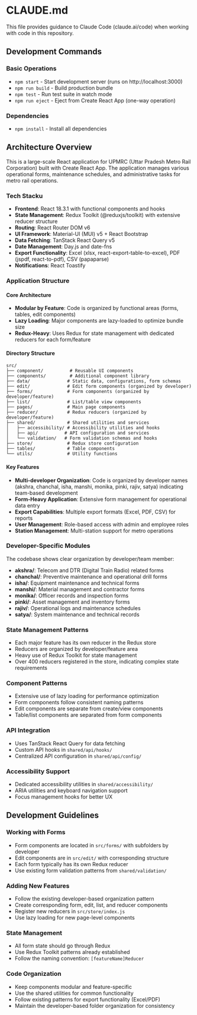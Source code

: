 # CLAUDE.md

This file provides guidance to Claude Code (claude.ai/code) when working with code in this repository.

## Development Commands

### Basic Operations
- `npm start` - Start development server (runs on http://localhost:3000)
- `npm run build` - Build production bundle
- `npm test` - Run test suite in watch mode
- `npm run eject` - Eject from Create React App (one-way operation)

### Dependencies
- `npm install` - Install all dependencies

## Architecture Overview

This is a large-scale React application for UPMRC (Uttar Pradesh Metro Rail Corporation) built with Create React App. The application manages various operational forms, maintenance schedules, and administrative tasks for metro rail operations.

### Tech Stacku
- **Frontend**: React 18.3.1 with functional components and hooks
- **State Management**: Redux Toolkit (@reduxjs/toolkit) with extensive reducer structure
- **Routing**: React Router DOM v6
- **UI Framework**: Material-UI (MUI) v5 + React Bootstrap
- **Data Fetching**: TanStack React Query v5
- **Date Management**: Day.js and date-fns
- **Export Functionality**: Excel (xlsx, react-export-table-to-excel), PDF (jspdf, react-to-pdf), CSV (papaparse)
- **Notifications**: React Toastify

### Application Structure

#### Core Architecture
- **Modular by Feature**: Code is organized by functional areas (forms, tables, edit components)
- **Lazy Loading**: Major components are lazy-loaded to optimize bundle size
- **Redux-Heavy**: Uses Redux for state management with dedicated reducers for each form/feature

#### Directory Structure
```
src/
├── component/          # Reusable UI components
├── components/         # Additional component library
├── data/              # Static data, configurations, form schemas
├── edit/              # Edit form components (organized by developer)
├── forms/             # Form components (organized by developer/feature)
├── list/              # List/table view components
├── pages/             # Main page components
├── reducer/           # Redux reducers (organized by developer/feature)
├── shared/            # Shared utilities and services
│   ├── accessibility/ # Accessibility utilities and hooks
│   ├── api/          # API configuration and services
│   └── validation/   # Form validation schemas and hooks
├── store/             # Redux store configuration
├── tables/            # Table components
└── utils/             # Utility functions
```

#### Key Features
- **Multi-developer Organization**: Code is organized by developer names (akshra, chanchal, isha, manshi, monika, pinki, rajiv, satya) indicating team-based development
- **Form-Heavy Application**: Extensive form management for operational data entry
- **Export Capabilities**: Multiple export formats (Excel, PDF, CSV) for reports
- **User Management**: Role-based access with admin and employee roles
- **Station Management**: Multi-station support for metro operations

### Developer-Specific Modules
The codebase shows clear organization by developer/team member:
- **akshra/**: Telecom and DTR (Digital Train Radio) related forms
- **chanchal/**: Preventive maintenance and operational drill forms
- **isha/**: Equipment maintenance and technical forms
- **manshi/**: Material management and contractor forms
- **monika/**: Officer records and inspection forms
- **pinki/**: Asset management and inventory forms
- **rajiv/**: Operational logs and maintenance schedules
- **satya/**: System maintenance and technical records

### State Management Patterns
- Each major feature has its own reducer in the Redux store
- Reducers are organized by developer/feature area
- Heavy use of Redux Toolkit for state management
- Over 400 reducers registered in the store, indicating complex state requirements

### Component Patterns
- Extensive use of lazy loading for performance optimization
- Form components follow consistent naming patterns
- Edit components are separate from create/view components
- Table/list components are separated from form components

### API Integration
- Uses TanStack React Query for data fetching
- Custom API hooks in `shared/api/hooks/`
- Centralized API configuration in `shared/api/config/`

### Accessibility Support
- Dedicated accessibility utilities in `shared/accessibility/`
- ARIA utilities and keyboard navigation support
- Focus management hooks for better UX

## Development Guidelines

### Working with Forms
- Form components are located in `src/forms/` with subfolders by developer
- Edit components are in `src/edit/` with corresponding structure
- Each form typically has its own Redux reducer
- Use existing form validation patterns from `shared/validation/`

### Adding New Features
- Follow the existing developer-based organization pattern
- Create corresponding form, edit, list, and reducer components
- Register new reducers in `src/store/index.js`
- Use lazy loading for new page-level components

### State Management
- All form state should go through Redux
- Use Redux Toolkit patterns already established
- Follow the naming convention: `[featureName]Reducer`

### Code Organization
- Keep components modular and feature-specific
- Use the shared utilities for common functionality
- Follow existing patterns for export functionality (Excel/PDF)
- Maintain the developer-based folder organization for consistency